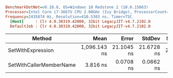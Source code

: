 ``` ini

BenchmarkDotNet=v0.10.8, OS=Windows 10 Redstone 2 (10.0.15063)
Processor=Intel Core i7-3667U CPU 2.00GHz (Ivy Bridge), ProcessorCount=4
Frequency=2435874 Hz, Resolution=410.5303 ns, Timer=TSC
  [Host]     : Clr 4.0.30319.42000, 32bit LegacyJIT-v4.7.2102.0
  DefaultJob : Clr 4.0.30319.42000, 32bit LegacyJIT-v4.7.2102.0


```
 |                  Method |         Mean |      Error |     StdDev | Scaled | ScaledSD |  Gen 0 | Allocated |
 |------------------------ |-------------:|-----------:|-----------:|-------:|---------:|-------:|----------:|
 |       SetWithExpression | 1,096.143 ns | 21.1045 ns | 21.6728 ns | 287.35 |     7.31 | 0.0954 |     204 B |
 | SetWithCallerMemberName |     3.816 ns |  0.0708 ns |  0.0662 ns |   1.00 |     0.00 |      - |       0 B |
